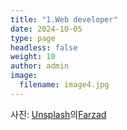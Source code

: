 ```yaml
---
title: "1.Web developer"
date: 2024-10-05
type: page
headless: false
weight: 10
author: admin
image: 
  filename: image4.jpg
---
```

사진: <a href="https://unsplash.com/ko/%EC%82%AC%EC%A7%84/two-black-computer-monitors-on-black-table-p-xSl33Wxyc?utm_content=creditCopyText&utm_medium=referral&utm_source=unsplash">Unsplash</a>의<a href="https://unsplash.com/ko/@euwars?utm_content=creditCopyText&utm_medium=referral&utm_source=unsplash">Farzad</a>
  